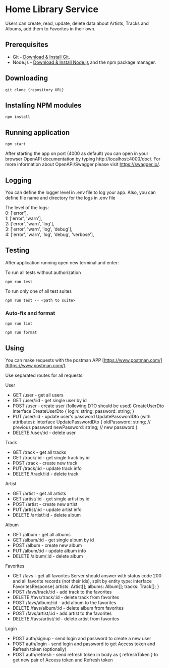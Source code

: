 # Home Library Service

Users can create, read, update, delete data about Artists, Tracks and Albums, add them to Favorites in their own.

## Prerequisites

- Git - [Download & Install Git](https://git-scm.com/downloads).
- Node.js - [Download & Install Node.js](https://nodejs.org/en/download/) and the npm package manager.

## Downloading

```
git clone {repository URL}
```

## Installing NPM modules

```
npm install
```

## Running application

```
npm start
```

After starting the app on port (4000 as default) you can open
in your browser OpenAPI documentation by typing http://localhost:4000/doc/.
For more information about OpenAPI/Swagger please visit https://swagger.io/.

## Logging

You can define the logger level in .env file to log your app.
Also, you can define file name and directory for the logs in .env file

The level of the logs:  
0: ['error'],  
1: ['error', 'warn'],  
2: ['error', 'warn', 'log'],  
3: ['error', 'warn', 'log', 'debug'],  
4: ['error', 'warn', 'log', 'debug', 'verbose'],

## Testing

After application running open new terminal and enter:

To run all tests without authorization

```
npm run test
```

To run only one of all test suites

```
npm run test -- <path to suite>
```

### Auto-fix and format

```
npm run lint
```

```
npm run format
```

## Using

You can make requests with the postman APP [https://www.postman.com/](https://www.postman.com/).

Use separated routes for all requests:

User

+ GET /user - get all users
+ GET /user/:id - get single user by id
+ POST /user - create user (following DTO should be used) CreateUserDto
  interface CreateUserDto {
  login: string;
  password: string;
  }
+ PUT /user/:id - update user's password UpdatePasswordDto (with attributes):
  interface UpdatePasswordDto {
  oldPassword: string; // previous password
  newPassword: string; // new password
  }
+ DELETE /user/:id - delete user

Track

+ GET /track - get all tracks
+ GET /track/:id - get single track by id
+ POST /track - create new track
+ PUT /track/:id - update track info
+ DELETE /track/:id - delete track

Artist

+ GET /artist - get all artists
+ GET /artist/:id - get single artist by id
+ POST /artist - create new artist
+ PUT /artist/:id - update artist info
+ DELETE /artist/:id - delete album

Album

+ GET /album - get all albums
+ GET /album/:id - get single album by id
+ POST /album - create new album
+ PUT /album/:id - update album info
+ DELETE /album/:id - delete album

Favorites

+ GET /favs - get all favorites
  Server should answer with status code 200 and all favorite records (not their ids), split by entity type:
  interface FavoritesResponse{
  artists: Artist[];
  albums: Album[];
  tracks: Track[];
  }
+ POST /favs/track/:id - add track to the favorites
+ DELETE /favs/track/:id - delete track from favorites
+ POST /favs/album/:id - add album to the favorites
+ DELETE /favs/album/:id - delete album from favorites
+ POST /favs/artist/:id - add artist to the favorites
+ DELETE /favs/artist/:id - delete artist from favorites

Login 

+ POST auth/signup - send login and password to create a new user
+ POST auth/login - send login and password to get Access token and Refresh token (optionally)
+ POST auth/refresh - send refresh token in body as { refreshToken } to get new pair of Access token and Refresh token
